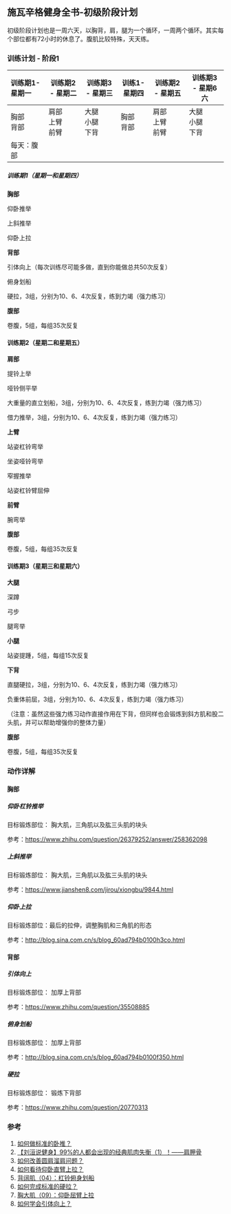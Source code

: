 ## 施瓦辛格健身全书-初级阶段计划

初级阶段计划也是一周六天，以胸背，肩，腿为一个循环，一周两个循环。其实每个部位都有72小时的休息了。腹肌比较特殊，天天练。

### 训练计划 - 阶段1

| 训练期1-星期一 | 训练期2 - 星期二         | 训练期3 - 星期三         | 训练1-星期四   | 训练期2 - 星期五         | 训练期3 - 星期6️六        |
| :------------- | ------------------------ | ------------------------ | -------------- | ------------------------ | ------------------------ |
| 胸部<br />背部 | 肩部<br />上臂<br />前臂 | 大腿<br />小腿<br />下背 | 胸部<br />背部 | 肩部<br />上臂<br />前臂 | 大腿<br />小腿<br />下背 |
| 每天：腹部     |                          |                          |                |                          |                          |

##### 训练期1（星期一和星期四）

**胸部**

仰卧推举

上斜推举

仰卧上拉

**背部**

引体向上（每次训练尽可能多做，直到你能做总共50次反复）

俯身划船

硬拉，3组，分别为10、6、4次反复，练到力竭（强力练习）

**腹部**

卷腹，5组，每组35次反复

#### 训练期2（星期二和星期五）

**肩部**

提铃上举

哑铃侧平举

大重量的直立划船，3组，分别为10、6、4次反复，练到力竭（强力练习）

借力推举，3组，分别为10、6、4次反复，练到力竭（强力练习）

**上臂**

站姿杠铃弯举

坐姿哑铃弯举

窄握推举

站姿杠铃臂屈伸

**前臂**

腕弯举

**腹部**

卷腹，5组，每组35次反复

#### 训练期3（星期三和星期六）

**大腿**

深蹲

弓步

腿弯举

**小腿**

站姿提踵，5组，每组15次反复

**下背**

直腿硬拉，3组，分别为10、6、4次反复，练到力竭（强力练习）

负重体前屈，3组，分别为10、6、4次反复，练到力竭（强力练习）

（注意：虽然这些强力练习动作直接作用在下背，但同样也会锻炼到斜方肌和股二头肌，并可以帮助增强你的整体力量）

**腹部**

卷腹，5组，每组35次反复



### 动作详解

#### 胸部

##### 仰卧杠铃推举

目标锻炼部位： 胸大肌，三角肌以及肱三头肌的块头

参考：https://www.zhihu.com/question/26379252/answer/258362098

##### 上斜推举

目标锻炼部位： 胸大肌，三角肌以及肱三头肌的块头

参考：https://www.jianshen8.com/jirou/xiongbu/9844.html

##### 仰卧上拉

目标锻炼部位：最后的拉伸，调整胸肌和三角肌的形态

参考：http://blog.sina.com.cn/s/blog_60ad794b0100h3co.html



#### 背部

##### 引体向上

目标锻炼部位： 加厚上背部

参考：https://www.zhihu.com/question/35508885

##### 俯身划船

目标锻炼部位： 加厚上背部

参考：http://blog.sina.com.cn/s/blog_60ad794b0100f350.html

##### 硬拉

目标锻炼部位： 锻炼下背部

参考：https://www.zhihu.com/question/20770313

### 参考

1. [如何做标准的卧推？]( https://www.zhihu.com/question/26379252/answer/258362098)
2. [【刘洹说健身】99%的人都会出现的经典肌肉失衡（1）！——肩胛骨](https://www.zhihu.com/search?type=content&q=%E8%82%A9%E8%83%9B%E9%AA%A8)
3. [如何改善圆肩溜肩问题？](https://www.zhihu.com/question/31112731/answer/513281969)
4. [如何看待仰卧直臂上拉？](https://www.zhihu.com/question/26636166)
5. [背阔肌（04）：杠铃俯身划船](http://blog.sina.com.cn/s/blog_60ad794b0100f350.html)
6. [如何完成标准的硬拉？](https://www.zhihu.com/question/20770313)
7. [胸大肌（09）：仰卧屈臂上拉](http://blog.sina.com.cn/s/blog_60ad794b0100h3co.html)
8. [如何学会引体向上？](https://www.zhihu.com/question/35508885)